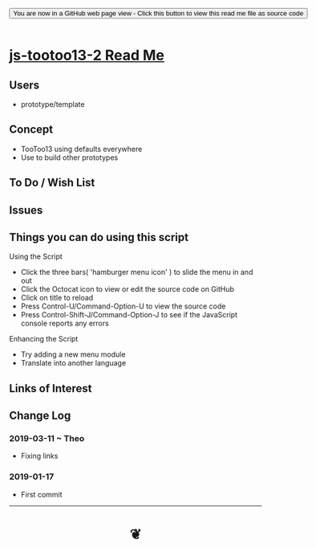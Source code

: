 
<span style=display:none; >[You are now in a GitHub source code view - click this link to view Read Me file as a web page]( https://pushme-pullyou.github.io/tootoo13/#js-tootoo13-2/README.md "View file as a web page." ) </span>

<div><input type=button class = "btn btn-secondary btn-sm" onclick=window.location.href="https://github.com/pushme-pullyou/tootoo13/tree/master/js-tootoo13-2"
value="You are now in a GitHub web page view - Click this button to view this read me file as source code" ></div>

<br>

# [js-tootoo13-2 Read Me]( #js-tootoo13-2/README.md )

## Users

* prototype/template

## Concept

* TooToo13 using defaults everywhere
* Use to build other prototypes


## To Do / Wish List


## Issues


## Things you can do using this script

Using the Script
* Click the three bars( 'hamburger menu icon' ) to slide the menu in and out
* Click the Octocat icon to view or edit the source code on GitHub
* Click on title to reload
* Press Control-U/Command-Option-U to view the source code
* Press Control-Shift-J/Command-Option-J to see if the JavaScript console reports any errors

Enhancing the Script

* Try adding a new menu module
* Translate into another language

## Links of Interest



## Change Log

### 2019-03-11 ~ Theo

* Fixing links

### 2019-01-17

* First commit


***

# <center title="hello!" ><a href=javascript:window.scrollTo(0,0); style=text-decoration:none; > ❦ </a></center>


